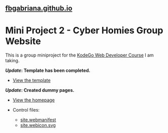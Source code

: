 ## [fbgabriana.github.io](https://fbgabriana.github.io/)

# Mini Project 2 - Cyber Homies Group Website

This is a group miniproject for the [KodeGo Web Developer Course](https://kodego.ph/courses/1) I am taking.

**_Update_: Template has been completed.**

* [View the template](template.html)

**_Update_: Created dummy pages.**

* [View the homepage](home.html)

* Control files:

  - [site.webmanifest](site.webmanifest)
  - [site.webicon.svg](site.webicon.svg)
